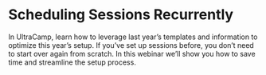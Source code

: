 # Scheduling Sessions Recurrently

In UltraCamp, learn how to leverage last year’s templates and information to optimize this year’s setup. If you’ve set up sessions before, you don’t need to start over again from scratch. In this webinar we’ll show you how to save time and streamline the setup process.

